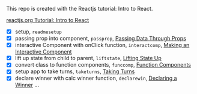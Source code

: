 This repo is created with the Reactjs tutorial: Intro to React.

[reactjs.org Tutorial: Intro to React](https://reactjs.org/tutorial/tutorial.html)

 - [x] setup, `readmesetup`
 - [x] passing prop into component, `passprop`, [Passing Data Through Props](https://reactjs.org/tutorial/tutorial.html#passing-data-through-props)
 - [x] interactive Component with onClick function, `interactcomp`, [Making an Interactive Component](https://reactjs.org/tutorial/tutorial.html#making-an-interactive-component)
 - [x] lift up state from child to parent, `liftstate`, [Lifting State Up](https://reactjs.org/tutorial/tutorial.html#lifting-state-up)
 - [x] convert class to function components, `funccomp`, [Function Components](https://reactjs.org/tutorial/tutorial.html#function-components)
 - [x] setup app to take turns, `taketurns`, [Taking Turns](https://reactjs.org/tutorial/tutorial.html#taking-turns)
 - [x] declare winner with calc winner function, `declarewin`, [Declaring a Winner](https://reactjs.org/tutorial/tutorial.html#declaring-a-winner)
 ...